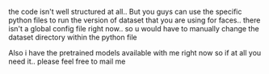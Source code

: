 the code isn't well structured at all.. 
But you guys can use the specific python files to run the version of dataset that you are using for faces..
there isn't a global config file right now.. so u would have to manually change the dataset directory within the python file

Also i have the pretrained models available with me right now so  if at all you need it.. please feel free to mail me
